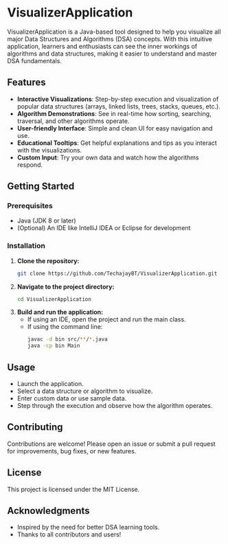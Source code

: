 # VisualizerApplication

VisualizerApplication is a Java-based tool designed to help you visualize all major Data Structures and Algorithms (DSA) concepts. With this intuitive application, learners and enthusiasts can see the inner workings of algorithms and data structures, making it easier to understand and master DSA fundamentals.

## Features

- **Interactive Visualizations**: Step-by-step execution and visualization of popular data structures (arrays, linked lists, trees,  stacks, queues, etc.).
- **Algorithm Demonstrations**: See in real-time how sorting, searching, traversal, and other algorithms operate.
- **User-friendly Interface**: Simple and clean UI for easy navigation and use.
- **Educational Tooltips**: Get helpful explanations and tips as you interact with the visualizations.
- **Custom Input**: Try your own data and watch how the algorithms respond.

## Getting Started

### Prerequisites

- Java (JDK 8 or later)
- (Optional) An IDE like IntelliJ IDEA or Eclipse for development

### Installation

1. **Clone the repository:**
   ```bash
   git clone https://github.com/TechajayBT/VisualizerApplication.git
   ```
2. **Navigate to the project directory:**
   ```bash
   cd VisualizerApplication
   ```
3. **Build and run the application:**
   - If using an IDE, open the project and run the main class.
   - If using the command line:
     ```bash
     javac -d bin src/**/*.java
     java -cp bin Main
     ```

## Usage

- Launch the application.
- Select a data structure or algorithm to visualize.
- Enter custom data or use sample data.
- Step through the execution and observe how the algorithm operates.

## Contributing

Contributions are welcome! Please open an issue or submit a pull request for improvements, bug fixes, or new features.

## License

This project is licensed under the MIT License.

## Acknowledgments

- Inspired by the need for better DSA learning tools.
- Thanks to all contributors and users!
